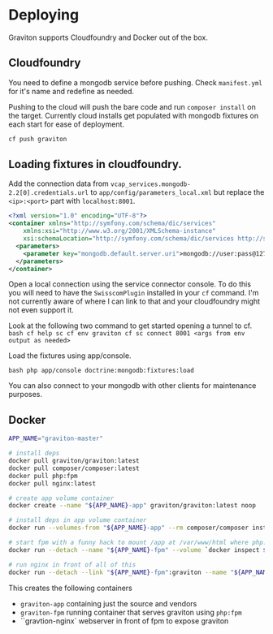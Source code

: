 # Deploying

Graviton supports Cloudfoundry and Docker out of the box.

## Cloudfoundry 

You need to define a mongodb service before pushing. Check ``manifest.yml`` for it's name and
redefine as needed.

Pushing to the cloud will push the bare code and run ``composer install`` on the target. 
Currently cloud installs get populated with mongodb fixtures on each start for ease of deployment.

```bash
cf push graviton
```

## Loading fixtures in cloudfoundry.

Add the connection data from ``vcap_services.mongodb-2.2[0].credentials.url``
to ``app/config/parameters_local.xml`` but replace the ``<ip>:<port>``
part with ``localhost:8001``.

```xml
<?xml version="1.0" encoding="UTF-8"?>
<container xmlns="http://symfony.com/schema/dic/services"
    xmlns:xsi="http://www.w3.org/2001/XMLSchema-instance"
    xsi:schemaLocation="http://symfony.com/schema/dic/services http://symfony.com/schema/dic/services/services-1.0.xsd">
  <parameters>
    <parameter key="mongodb.default.server.uri">mongodb://user:pass@127.0.0.1:8001/db</parameter>
  </parameters>
</container>
```

Open a local connection using the service connector console.  To
do this you will need to have the ``SwisscomPlugin`` installed in
your ``cf`` command. I'm not currently aware of where I can link to
that and your cloudfoundry might not even support it. 

Look at the following two command to get started opening a tunnel
to cf.
``bash
cf help sc
cf env graviton
cf sc connect 8001 <args from env output as needed>
``

Load the fixtures using app/console.

``bash
php app/console doctrine:mongodb:fixtures:load
``

You can also connect to your mongodb with other clients for maintenance
purposes.

## Docker

```bash
APP_NAME="graviton-master"

# install deps
docker pull graviton/graviton:latest
docker pull composer/composer:latest
docker pull php:fpm
docker pull nginx:latest

# create app volume container
docker create --name "${APP_NAME}-app" graviton/graviton:latest noop

# install deps in app volume container
docker run --volumes-from "${APP_NAME}-app" --rm composer/composer install --ignore-platform-reqs

# start fpm with a funny hack to mount /app at /var/www/html where php:fpm expects it
docker run --detach --name "${APP_NAME}-fpm" --volume `docker inspect ${APP_NAME}-app | grep "/app.*vfs/dir" | awk '{print $2}' | cut -c 2- | rev | cut -c 2- | rev`:/var/www/html php:fpm

# run nginx in front of all of this
docker run --detach --link "${APP_NAME}-fpm":graviton --name "${APP_NAME}-nginx" --publish 80 nginx:latest
```

This creates the following containers

* ``graviton-app`` containing just the source and vendors
* ``graviton-fpm`` running container that serves graviton using ``php:fpm``
* ``gravtion-nginx` webserver in front of fpm to expose graviton

